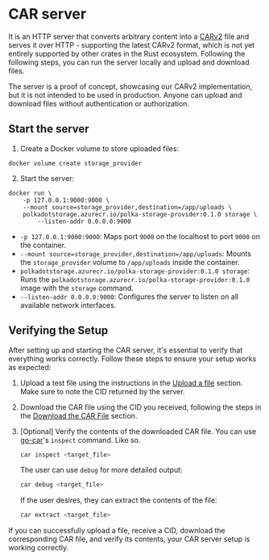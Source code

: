 # CAR server

It is an HTTP server that converts arbitrary content into a [CARv2](https://ipld.io/specs/transport/car/carv2/) file and serves it over HTTP - supporting the latest CARv2 format,
which is not yet entirely supported by other crates in the Rust ecosystem.
Following the following steps, you can run the server locally and upload and download files.

<div class="warning">
The server is a proof of concept, showcasing our CARv2 implementation, but it is not intended to be used in production.
Anyone can upload and download files without authentication or authorization.
</div>

## Start the server

1. Create a Docker volume to store uploaded files:

`docker volume create storage_provider`

2. Start the server:

```
docker run \
    -p 127.0.0.1:9000:9000 \
    --mount source=storage_provider,destination=/app/uploads \
    polkadotstorage.azurecr.io/polka-storage-provider:0.1.0 storage \
        --listen-addr 0.0.0.0:9000
```

- `-p 127.0.0.1:9000:9000`: Maps port `9000` on the localhost to port `9000` on the container.
- `--mount source=storage_provider,destination=/app/uploads`: Mounts the `storage_provider` volume to `/app/uploads` inside the container.
- `polkadotstorage.azurecr.io/polka-storage-provider:0.1.0 storage`: Runs the `polkadotstorage.azurecr.io/polka-storage-provider:0.1.0` image with the `storage` command.
- `--listen-addr 0.0.0.0:9000`: Configures the server to listen on all available network interfaces.

## Verifying the Setup

After setting up and starting the CAR server, it's essential to verify that everything works correctly.
Follow these steps to ensure your setup works as expected:

1. Upload a test file using the instructions in the [Upload a file](../storage-provider-cli/storage.md#upload-a-file) section. Make sure to note the CID returned by the server.

2. Download the CAR file using the CID you received, following the steps in the [Download the CAR File](../storage-provider-cli/storage.md#download-the-car-file) section.

3. [Optional] Verify the contents of the downloaded CAR file. You can use [go-car](https://github.com/ipld/go-car/tree/master/cmd/car#install)'s `inspect` command. Like so.

   ```bash
   car inspect <target_file>
   ```

   The user can use `debug` for more detailed output:

   ```bash
   car debug <target_file>
   ```

   If the user desires, they can extract the contents of the file:

   ```bash
   car extract <target_file>
   ```

If you can successfully upload a file, receive a CID, download the corresponding CAR file, and verify its contents, your CAR server setup is working correctly.
